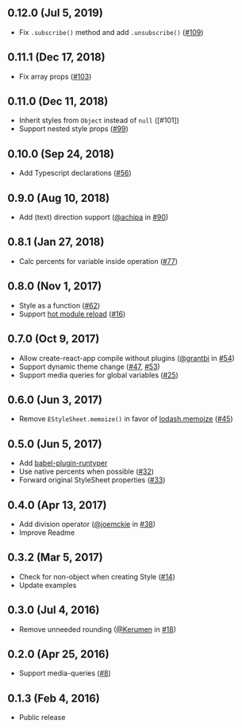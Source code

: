 ## 0.12.0 (Jul 5, 2019)

- Fix `.subscribe()` method and add `.unsubscribe()` ([#109])

## 0.11.1 (Dec 17, 2018)

- Fix array props ([#103])

## 0.11.0 (Dec 11, 2018)

- Inherit styles from `Object` instead of `null` ([#101])
- Support nested style props ([#99])

## 0.10.0 (Sep 24, 2018)

- Add Typescript declarations ([#56])

## 0.9.0 (Aug 10, 2018)

- Add (text) direction support ([@achipa] in [#90])

## 0.8.1 (Jan 27, 2018)

- Calc percents for variable inside operation ([#77])

## 0.8.0 (Nov 1, 2017)

- Style as a function ([#62])
- Support [hot module reload] ([#16])

## 0.7.0 (Oct 9, 2017)

- Allow create-react-app compile without plugins ([@grantbi] in [#54])
- Support dynamic theme change ([#47], [#53])
- Support media queries for global variables ([#25])

## 0.6.0 (Jun 3, 2017)

- Remove `EStyleSheet.memoize()` in favor of [lodash.memoize](https://www.npmjs.com/package/lodash.memoize) ([#45])

## 0.5.0 (Jun 5, 2017)

- Add [babel-plugin-runtyper](https://github.com/vitalets/babel-plugin-runtyper)
- Use native percents when possible ([#32])
- Forward original StyleSheet properties ([#33])

## 0.4.0 (Apr 13, 2017)

- Add division operator ([@joemckie] in [#38])
- Improve Readme

## 0.3.2 (Mar 5, 2017)

- Check for non-object when creating Style ([#14])
- Update examples

## 0.3.0 (Jul 4, 2016)

- Remove unneeded rounding ([@Kerumen] in [#18])

## 0.2.0 (Apr 25, 2016)

- Support media-queries ([#8])

## 0.1.3 (Feb 4, 2016)

- Public release

[@joemckie]: https://github.com/joemckie
[@kerumen]: https://github.com/Kerumen
[@grantbi]: https://github.com/grantbi
[@achipa]: https://github.com/achipa
[hot module reload]: https://facebook.github.io/react-native/blog/2016/03/24/introducing-hot-reloading.html
[#8]: https://github.com/vitalets/react-native-extended-stylesheet/pull/8
[#14]: https://github.com/vitalets/react-native-extended-stylesheet/pull/14
[#16]: https://github.com/vitalets/react-native-extended-stylesheet/pull/16
[#18]: https://github.com/vitalets/react-native-extended-stylesheet/pull/18
[#25]: https://github.com/vitalets/react-native-extended-stylesheet/pull/25
[#38]: https://github.com/vitalets/react-native-extended-stylesheet/pull/38
[#32]: https://github.com/vitalets/react-native-extended-stylesheet/pull/32
[#33]: https://github.com/vitalets/react-native-extended-stylesheet/pull/33
[#45]: https://github.com/vitalets/react-native-extended-stylesheet/pull/45
[#47]: https://github.com/vitalets/react-native-extended-stylesheet/pull/47
[#53]: https://github.com/vitalets/react-native-extended-stylesheet/pull/53
[#54]: https://github.com/vitalets/react-native-extended-stylesheet/pull/54
[#62]: https://github.com/vitalets/react-native-extended-stylesheet/pull/62
[#77]: https://github.com/vitalets/react-native-extended-stylesheet/pull/77
[#90]: https://github.com/vitalets/react-native-extended-stylesheet/pull/90
[#56]: https://github.com/vitalets/react-native-extended-stylesheet/pull/56
[#99]: https://github.com/vitalets/react-native-extended-stylesheet/pull/99
[#103]: https://github.com/vitalets/react-native-extended-stylesheet/pull/103
[#109]: https://github.com/vitalets/react-native-extended-stylesheet/pull/109
